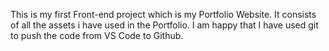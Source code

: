 This is my first Front-end project which is my Portfolio Website.
It consists of all the assets i have used in the Portfolio.
I am happy that I have used git to push the code from VS Code to Github.
